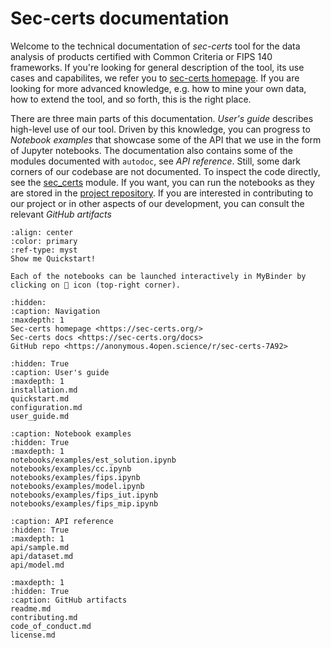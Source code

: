 # Sec-certs documentation

Welcome to the technical documentation of *sec-certs* tool for the data analysis of products certified with Common Criteria or FIPS 140 frameworks. If you're looking for general description of the tool, its use cases and capabilites, we refer you to [sec-certs homepage](https://sec-certs.org/). If you are looking for more advanced knowledge, e.g. how to mine your own data, how to extend the tool, and so forth, this is the right place.

There are three main parts of this documentation. *User's guide* describes high-level use of our tool. Driven by this knowledge, you can progress to *Notebook examples* that showcase some of the API that we use in the form of Jupyter notebooks. The documentation also contains some of the modules documented with `autodoc`, see *API reference*. Still, some dark corners of our codebase are not documented. To inspect the code directly, see the [sec_certs](https://github.com/crocs-muni/sec-certs/tree/main/src/sec_certs) module. If you want, you can run the notebooks as they are stored in the [project repository](https://github.com/crocs-muni/sec-certs/tree/main/notebooks). If you are interested in contributing to our project or in other aspects of our development, you can consult the relevant *GitHub artifacts*

```{button-ref} quickstart
:align: center
:color: primary
:ref-type: myst
Show me Quickstart!
```

```{admonition} Launch notebooks in MyBinder
Each of the notebooks can be launched interactively in MyBinder by clicking on 🚀 icon (top-right corner).
```

```{toctree}
:hidden:
:caption: Navigation
:maxdepth: 1
Sec-certs homepage <https://sec-certs.org/>
Sec-certs docs <https://sec-certs.org/docs>
GitHub repo <https://anonymous.4open.science/r/sec-certs-7A92>
```

```{toctree}
:hidden: True
:caption: User's guide
:maxdepth: 1
installation.md
quickstart.md
configuration.md
user_guide.md
```

```{toctree}
:caption: Notebook examples
:hidden: True
:maxdepth: 1
notebooks/examples/est_solution.ipynb
notebooks/examples/cc.ipynb
notebooks/examples/fips.ipynb
notebooks/examples/model.ipynb
notebooks/examples/fips_iut.ipynb
notebooks/examples/fips_mip.ipynb
```

```{toctree}
:caption: API reference
:hidden: True
:maxdepth: 1
api/sample.md
api/dataset.md
api/model.md
```

```{toctree}
:maxdepth: 1
:hidden: True
:caption: GitHub artifacts
readme.md
contributing.md
code_of_conduct.md
license.md
```
